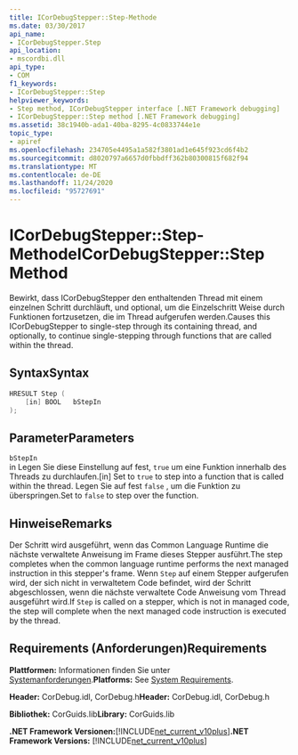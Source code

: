 ```yaml
---
title: ICorDebugStepper::Step-Methode
ms.date: 03/30/2017
api_name:
- ICorDebugStepper.Step
api_location:
- mscordbi.dll
api_type:
- COM
f1_keywords:
- ICorDebugStepper::Step
helpviewer_keywords:
- Step method, ICorDebugStepper interface [.NET Framework debugging]
- ICorDebugStepper::Step method [.NET Framework debugging]
ms.assetid: 38c1940b-ada1-40ba-8295-4c0833744e1e
topic_type:
- apiref
ms.openlocfilehash: 234705e4495a1a582f3801ad1e645f923cd6f4b2
ms.sourcegitcommit: d8020797a6657d0fbbdff362b80300815f682f94
ms.translationtype: MT
ms.contentlocale: de-DE
ms.lasthandoff: 11/24/2020
ms.locfileid: "95727691"
---
```

# <a name="icordebugstepperstep-method"></a><span data-ttu-id="d1939-102">ICorDebugStepper::Step-Methode</span><span class="sxs-lookup"><span data-stu-id="d1939-102">ICorDebugStepper::Step Method</span></span>

<span data-ttu-id="d1939-103">Bewirkt, dass ICorDebugStepper den enthaltenden Thread mit einem einzelnen Schritt durchläuft, und optional, um die Einzelschritt Weise durch Funktionen fortzusetzen, die im Thread aufgerufen werden.</span><span class="sxs-lookup"><span data-stu-id="d1939-103">Causes this ICorDebugStepper to single-step through its containing thread, and optionally, to continue single-stepping through functions that are called within the thread.</span></span>  
  
## <a name="syntax"></a><span data-ttu-id="d1939-104">Syntax</span><span class="sxs-lookup"><span data-stu-id="d1939-104">Syntax</span></span>  
  
```cpp  
HRESULT Step (  
    [in] BOOL   bStepIn  
);  
```  
  
## <a name="parameters"></a><span data-ttu-id="d1939-105">Parameter</span><span class="sxs-lookup"><span data-stu-id="d1939-105">Parameters</span></span>  

 `bStepIn`  
 <span data-ttu-id="d1939-106">in Legen Sie diese Einstellung auf fest, `true` um eine Funktion innerhalb des Threads zu durchlaufen.</span><span class="sxs-lookup"><span data-stu-id="d1939-106">[in] Set to `true` to step into a function that is called within the thread.</span></span> <span data-ttu-id="d1939-107">Legen Sie auf fest `false` , um die Funktion zu überspringen.</span><span class="sxs-lookup"><span data-stu-id="d1939-107">Set to `false` to step over the function.</span></span>  
  
## <a name="remarks"></a><span data-ttu-id="d1939-108">Hinweise</span><span class="sxs-lookup"><span data-stu-id="d1939-108">Remarks</span></span>  

 <span data-ttu-id="d1939-109">Der Schritt wird ausgeführt, wenn das Common Language Runtime die nächste verwaltete Anweisung im Frame dieses Stepper ausführt.</span><span class="sxs-lookup"><span data-stu-id="d1939-109">The step completes when the common language runtime performs the next managed instruction in this stepper's frame.</span></span> <span data-ttu-id="d1939-110">Wenn `Step` auf einem Stepper aufgerufen wird, der sich nicht in verwaltetem Code befindet, wird der Schritt abgeschlossen, wenn die nächste verwaltete Code Anweisung vom Thread ausgeführt wird.</span><span class="sxs-lookup"><span data-stu-id="d1939-110">If `Step` is called on a stepper, which is not in managed code, the step will complete when the next managed code instruction is executed by the thread.</span></span>  
  
## <a name="requirements"></a><span data-ttu-id="d1939-111">Requirements (Anforderungen)</span><span class="sxs-lookup"><span data-stu-id="d1939-111">Requirements</span></span>  

 <span data-ttu-id="d1939-112">**Plattformen:** Informationen finden Sie unter [Systemanforderungen](../../get-started/system-requirements.md).</span><span class="sxs-lookup"><span data-stu-id="d1939-112">**Platforms:** See [System Requirements](../../get-started/system-requirements.md).</span></span>  
  
 <span data-ttu-id="d1939-113">**Header:** CorDebug.idl, CorDebug.h</span><span class="sxs-lookup"><span data-stu-id="d1939-113">**Header:** CorDebug.idl, CorDebug.h</span></span>  
  
 <span data-ttu-id="d1939-114">**Bibliothek:** CorGuids.lib</span><span class="sxs-lookup"><span data-stu-id="d1939-114">**Library:** CorGuids.lib</span></span>  
  
 <span data-ttu-id="d1939-115">**.NET Framework Versionen:**[!INCLUDE[net_current_v10plus](../../../../includes/net-current-v10plus-md.md)]</span><span class="sxs-lookup"><span data-stu-id="d1939-115">**.NET Framework Versions:** [!INCLUDE[net_current_v10plus](../../../../includes/net-current-v10plus-md.md)]</span></span>
